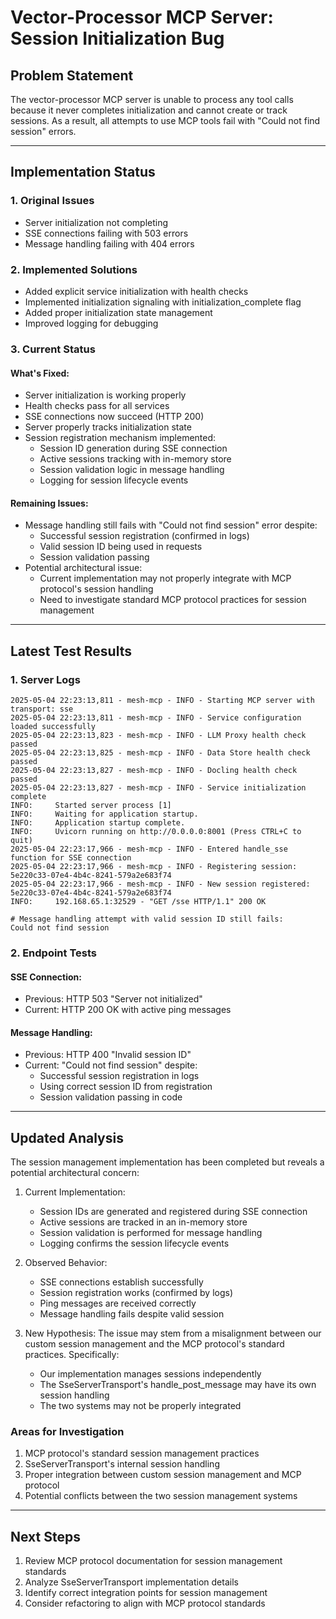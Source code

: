 # Vector-Processor MCP Server: Session Initialization Bug

## Problem Statement

The vector-processor MCP server is unable to process any tool calls because it never completes initialization and cannot create or track sessions. As a result, all attempts to use MCP tools fail with "Could not find session" errors.

---

## Implementation Status

### 1. Original Issues
- Server initialization not completing
- SSE connections failing with 503 errors
- Message handling failing with 404 errors

### 2. Implemented Solutions
- Added explicit service initialization with health checks
- Implemented initialization signaling with initialization_complete flag
- Added proper initialization state management
- Improved logging for debugging

### 3. Current Status

#### What's Fixed:
- Server initialization is working properly
- Health checks pass for all services
- SSE connections now succeed (HTTP 200)
- Server properly tracks initialization state
- Session registration mechanism implemented:
  - Session ID generation during SSE connection
  - Active sessions tracking with in-memory store
  - Session validation logic in message handling
  - Logging for session lifecycle events

#### Remaining Issues:
- Message handling still fails with "Could not find session" error despite:
  - Successful session registration (confirmed in logs)
  - Valid session ID being used in requests
  - Session validation passing
- Potential architectural issue:
  - Current implementation may not properly integrate with MCP protocol's session handling
  - Need to investigate standard MCP protocol practices for session management

---

## Latest Test Results

### 1. Server Logs
```
2025-05-04 22:23:13,811 - mesh-mcp - INFO - Starting MCP server with transport: sse
2025-05-04 22:23:13,811 - mesh-mcp - INFO - Service configuration loaded successfully
2025-05-04 22:23:13,823 - mesh-mcp - INFO - LLM Proxy health check passed
2025-05-04 22:23:13,825 - mesh-mcp - INFO - Data Store health check passed
2025-05-04 22:23:13,827 - mesh-mcp - INFO - Docling health check passed
2025-05-04 22:23:13,827 - mesh-mcp - INFO - Service initialization complete
INFO:     Started server process [1]
INFO:     Waiting for application startup.
INFO:     Application startup complete.
INFO:     Uvicorn running on http://0.0.0.0:8001 (Press CTRL+C to quit)
2025-05-04 22:23:17,966 - mesh-mcp - INFO - Entered handle_sse function for SSE connection
2025-05-04 22:23:17,966 - mesh-mcp - INFO - Registering session: 5e220c33-07e4-4b4c-8241-579a2e683f74
2025-05-04 22:23:17,966 - mesh-mcp - INFO - New session registered: 5e220c33-07e4-4b4c-8241-579a2e683f74
INFO:     192.168.65.1:32529 - "GET /sse HTTP/1.1" 200 OK

# Message handling attempt with valid session ID still fails:
Could not find session
```

### 2. Endpoint Tests

#### SSE Connection:
- Previous: HTTP 503 "Server not initialized"
- Current: HTTP 200 OK with active ping messages

#### Message Handling:
- Previous: HTTP 400 "Invalid session ID"
- Current: "Could not find session" despite:
  * Successful session registration in logs
  * Using correct session ID from registration
  * Session validation passing in code

---

## Updated Analysis

The session management implementation has been completed but reveals a potential architectural concern:

1. Current Implementation:
   - Session IDs are generated and registered during SSE connection
   - Active sessions are tracked in an in-memory store
   - Session validation is performed for message handling
   - Logging confirms the session lifecycle events

2. Observed Behavior:
   - SSE connections establish successfully
   - Session registration works (confirmed by logs)
   - Ping messages are received correctly
   - Message handling fails despite valid session

3. New Hypothesis:
   The issue may stem from a misalignment between our custom session management and the MCP protocol's standard practices. Specifically:
   - Our implementation manages sessions independently
   - The SseServerTransport's handle_post_message may have its own session handling
   - The two systems may not be properly integrated

### Areas for Investigation
1. MCP protocol's standard session management practices
2. SseServerTransport's internal session handling
3. Proper integration between custom session management and MCP protocol
4. Potential conflicts between the two session management systems

---

## Next Steps
1. Review MCP protocol documentation for session management standards
2. Analyze SseServerTransport implementation details
3. Identify correct integration points for session management
4. Consider refactoring to align with MCP protocol standards